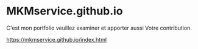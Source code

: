 # MKMservice.github.io
C'est mon portfolio veuillez examiner et apporter aussi
Votre contribution.

https://mkmservice.github.io/index.html
